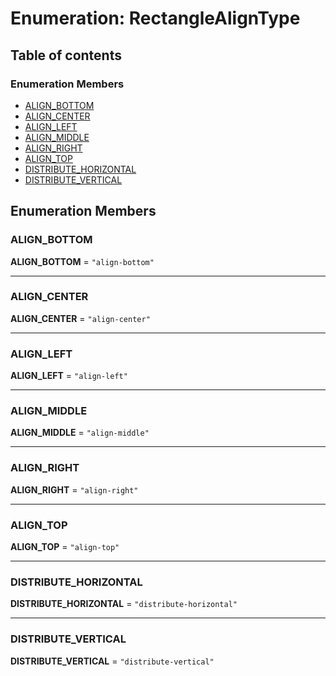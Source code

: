 # Enumeration: RectangleAlignType

## Table of contents

### Enumeration Members

* [ALIGN\_BOTTOM](/en/auto-docs/fixed-layout-editor/enums/RectangleAlignType.md#align_bottom)
* [ALIGN\_CENTER](/en/auto-docs/fixed-layout-editor/enums/RectangleAlignType.md#align_center)
* [ALIGN\_LEFT](/en/auto-docs/fixed-layout-editor/enums/RectangleAlignType.md#align_left)
* [ALIGN\_MIDDLE](/en/auto-docs/fixed-layout-editor/enums/RectangleAlignType.md#align_middle)
* [ALIGN\_RIGHT](/en/auto-docs/fixed-layout-editor/enums/RectangleAlignType.md#align_right)
* [ALIGN\_TOP](/en/auto-docs/fixed-layout-editor/enums/RectangleAlignType.md#align_top)
* [DISTRIBUTE\_HORIZONTAL](/en/auto-docs/fixed-layout-editor/enums/RectangleAlignType.md#distribute_horizontal)
* [DISTRIBUTE\_VERTICAL](/en/auto-docs/fixed-layout-editor/enums/RectangleAlignType.md#distribute_vertical)

## Enumeration Members

### ALIGN\_BOTTOM

**ALIGN\_BOTTOM** = `"align-bottom"`

***

### ALIGN\_CENTER

**ALIGN\_CENTER** = `"align-center"`

***

### ALIGN\_LEFT

**ALIGN\_LEFT** = `"align-left"`

***

### ALIGN\_MIDDLE

**ALIGN\_MIDDLE** = `"align-middle"`

***

### ALIGN\_RIGHT

**ALIGN\_RIGHT** = `"align-right"`

***

### ALIGN\_TOP

**ALIGN\_TOP** = `"align-top"`

***

### DISTRIBUTE\_HORIZONTAL

**DISTRIBUTE\_HORIZONTAL** = `"distribute-horizontal"`

***

### DISTRIBUTE\_VERTICAL

**DISTRIBUTE\_VERTICAL** = `"distribute-vertical"`
